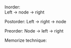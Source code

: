 Inorder:  
Left -> node -> right

Postorder:
Left -> right -> node

Preorder:
Node -> left -> right


Memorize technique:

